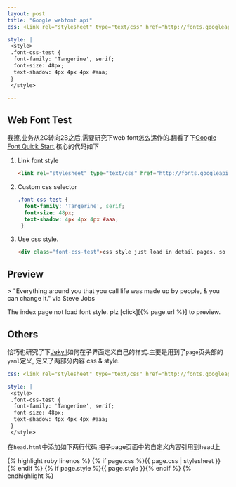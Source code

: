 ```yaml
---
layout: post
title: "Google webfont api"
css: <link rel="stylesheet" type="text/css" href="http://fonts.googleapis.com/css?family=Tangerine">

style: |
 <style>
 .font-css-test {
  font-family: 'Tangerine', serif;
  font-size: 48px;
  text-shadow: 4px 4px 4px #aaa;
 }
 </style>

---
```


## Web Font Test
我擦,业务从2C转向2B之后,需要研究下web font怎么运作的.翻看了下[Google Font Quick Start][1],核心的代码如下

1. Link font style

	```html
	<link rel="stylesheet" type="text/css" href="http://fonts.googleapis.com/css?family=Tangerine">
	```

2. Custom css selector

	```css
	.font-css-test {
	  font-family: 'Tangerine', serif;
	  font-size: 48px;
	  text-shadow: 4px 4px 4px #aaa;
	 }
	```

3. Use css style.

	```html
	<div class="font-css-test">css style just load in detail pages. so you need click in it.</div>
	```

## Preview
<div class="font-css-test">
> "Everything around you that you call life was made up by people, & you can change it." via Steve Jobs 
</div>

The index page not load font style. plz [click][{% page.url %}] to preview.


## Others
恰巧也研究了下[Jekyll][2]如何在子界面定义自己的样式.主要是用到了`page`页头部的`yaml`定义, 定义了两部分内容
css & style.

```yaml
css: <link rel="stylesheet" type="text/css" href="http://fonts.googleapis.com/css?family=Tangerine">

style: |
 <style>
 .font-css-test {
  font-family: 'Tangerine', serif;
  font-size: 48px;
  text-shadow: 4px 4px 4px #aaa;
 }
 </style>
```

在`head.html`中添加如下两行代码,把子page页面中的自定义内容引用到head上

{% highlight ruby linenos %}
	{% if page.css %}{{ page.css | stylesheet }}{% endif %}
	{% if page.style %}{{ page.style }}{% endif %}
{% endhighlight %}

[1]: https://developers.google.com/fonts/docs/getting_started?csw=1#Quick_Start
[2]: http://jekyllrb.com/